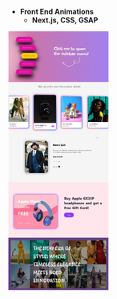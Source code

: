 - **Front End Animations**
  - **Next.js, CSS, GSAP**

<img src="public/images/animations.jpg" alt="Project Animations" width="200px" />
